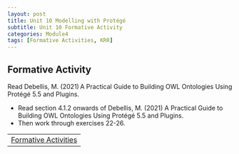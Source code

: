 ```yaml
---
layout: post
title: Unit 10 Modelling with Protégé
subtitle: Unit 10 Formative Activity
categories: Module4
tags: [Formative Activities, KRR]
---
```

<html lang="en">



<body>

<h2>Formative Activity</h2>

<p>Read Debellis, M. (2021) A Practical Guide to Building OWL Ontologies Using Protégé 5.5 and Plugins.</p>
<ul>
<li>Read section 4.1.2 onwards of Debellis, M. (2021) A Practical Guide to Building OWL Ontologies Using Protégé 5.5 and Plugins.</li>
<li>Then work through exercises 22-26.</li>
</ul>





<table>
    <tr>
       <td> <a href="../../../../artefacts/KRR-Unit10-FormalActivities.pdf" target="_blank" class="button large">Formative Activities</a></td> 
    </tr>
</table>
</body>

</html>





